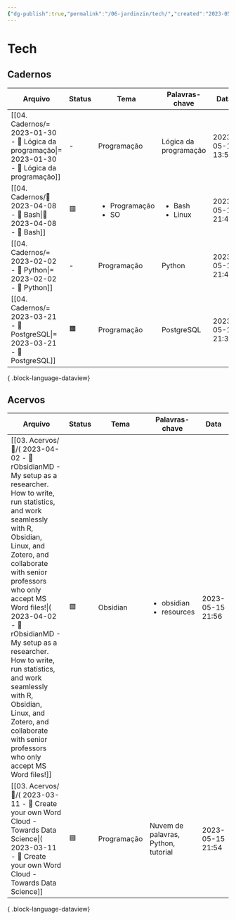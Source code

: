 ```yaml
---
{"dg-publish":true,"permalink":"/06-jardinzin/tech/","created":"2023-05-15 17:01","updated":"2023-05-15 22:08"}
---
```



# Tech

## Cadernos

| Arquivo                                                                                                | Status | Tema                                     | Palavras-chave                       | Data             |
| ------------------------------------------------------------------------------------------------------ | ------ | ---------------------------------------- | ------------------------------------ | ---------------- |
| [[04. Cadernos/= 2023-01-30 - 📝️ Lógica da programação\|= 2023-01-30 - 📝️ Lógica da programação]] | \-     | Programação                              | Lógica da programação                | 2023-05-17 13:59 |
| [[04. Cadernos/🌱️ 2023-04-08 - 📝️ Bash\|🌱️ 2023-04-08 - 📝️ Bash]]                               | 🟥     | <ul><li>Programação</li><li>SO</li></ul> | <ul><li>Bash</li><li>Linux</li></ul> | 2023-05-15 21:49 |
| [[04. Cadernos/= 2023-02-02 - 📝️ Python\|= 2023-02-02 - 📝️ Python]]                               | \-     | Programação                              | Python                               | 2023-05-15 21:45 |
| [[04. Cadernos/= 2023-03-21 - 📝️ PostgreSQL\|= 2023-03-21 - 📝️ PostgreSQL]]                       | 🟧️    | Programação                              | PostgreSQL                           | 2023-05-15 21:33 |

{ .block-language-dataview}

## Acervos

| Arquivo                                                                                                                                                                                                                                                                                                                                                                                                                                                                   | Status | Tema        | Palavras-chave                               | Data             |
| ------------------------------------------------------------------------------------------------------------------------------------------------------------------------------------------------------------------------------------------------------------------------------------------------------------------------------------------------------------------------------------------------------------------------------------------------------------------------- | ------ | ----------- | -------------------------------------------- | ---------------- |
| [[03. Acervos/📰️/( 2023-04-02  - 📰️ rObsidianMD - My setup as a researcher. How to write, run statistics, and work seamlessly with R, Obsidian, Linux, and Zotero, and collaborate with senior professors who only accept MS Word files!\|( 2023-04-02  - 📰️ rObsidianMD - My setup as a researcher. How to write, run statistics, and work seamlessly with R, Obsidian, Linux, and Zotero, and collaborate with senior professors who only accept MS Word files!]] | 🟩️    | Obsidian    | <ul><li>obsidian</li><li>resources</li></ul> | 2023-05-15 21:56 |
| [[03. Acervos/📰️/( 2023-03-11  - 📰️ Create your own Word Cloud - Towards Data Science\|( 2023-03-11  - 📰️ Create your own Word Cloud - Towards Data Science]]                                                                                                                                                                                                                                                                                                       | 🟩️    | Programação | Nuvem de palavras, Python, tutorial          | 2023-05-15 21:54 |

{ .block-language-dataview}